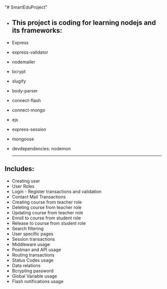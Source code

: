 "# SmartEduProject" 
* This project is coding for learning nodejs and its frameworks:
  ----
* Express 
* express-validator
* nodemailer
* bcrypt
* slugify
* body-parser
* connect-flash
* connect-mongo
* ejs 
* express-session
* mongoose
* devdependencies: nodemon

  ----

Includes: 
----
* Creating user
* User Roles
* Login - Register transactions and validation
* Contact Mail Transactions
* Creating course from teacher role
* Deleting course from teacher role
* Updating course from teacher role
* Enroll to course from student role
* Release to course from student role
* Search filtering
* User specific pages
* Session transactions
* Middleware usage
* Postman and API usage
* Routing transactions
* Status Codes usage
* Data relations
* Bcrypting password
* Global Variable usage
* Flash notifications usage
